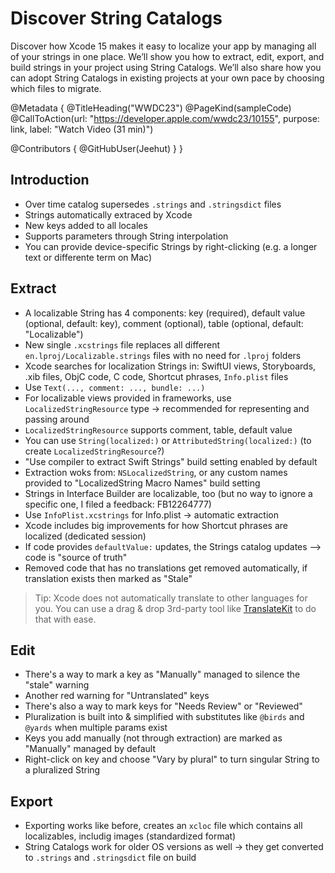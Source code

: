 # Discover String Catalogs

Discover how Xcode 15 makes it easy to localize your app by managing all of your strings in one place. We’ll show you how to extract, edit, export, and build strings in your project using String Catalogs. We’ll also share how you can adopt String Catalogs in existing projects at your own pace by choosing which files to migrate.

@Metadata {
   @TitleHeading("WWDC23")
   @PageKind(sampleCode)
   @CallToAction(url: "https://developer.apple.com/wwdc23/10155", purpose: link, label: "Watch Video (31 min)")

   @Contributors {
      @GitHubUser(Jeehut)
   }
}



## Introduction

- Over time catalog supersedes `.strings` and `.stringsdict` files
- Strings automatically extraced by Xcode
- New keys added to all locales
- Supports parameters through String interpolation
- You can provide device-specific Strings by right-clicking (e.g. a longer text or differente term on Mac)

## Extract

- A localizable String has 4 components: key (required), default value (optional, default: key), comment (optional), table (optional, default: "Localizable")
- New single `.xcstrings` file replaces all different `en.lproj/Localizable.strings` files with no need for `.lproj` folders
- Xcode searches for localization Strings in: SwiftUI views, Storyboards, .xib files, ObjC code, C code, Shortcut phrases, `Info.plist` files
- Use `Text(..., comment: ..., bundle: ...)`
- For localizable views provided in frameworks, use `LocalizedStringResource` type -> recommended for representing and passing around
- `LocalizedStringResource` supports comment, table, default value
- You can use `String(localized:)` or `AttributedString(localized:)` (to create `LocalizedStringResource`?)
- "Use compiler to extract Swift Strings" build setting enabled by default
- Extraction woks from: `NSLocalizedString`, or any custom names provided to "LocalizedString Macro Names" build setting
- Strings in Interface Builder are localizable, too (but no way to ignore a specific one, I filed a feedback: FB12264777)
- Use `InfoPlist.xcstrings` for Info.plist -> automatic extraction
- Xcode includes big improvements for how Shortcut phrases are localized (dedicated session)
- If code provides `defaultValue:` updates, the Strings catalog updates –> code is "source of truth"
- Removed code that has no translations get removed automatically, if translation exists then marked as "Stale"

> Tip: Xcode does not automatically translate to other languages for you. You can use a drag & drop 3rd-party tool like [TranslateKit](https://translatekit.app) to do that with ease.

## Edit

- There's a way to mark a key as "Manually" managed to silence the "stale" warning
- Another red warning for "Untranslated" keys
- There's also a way to mark keys for "Needs Review" or "Reviewed"
- Pluralization is built into & simplified with substitutes like `@birds` and `@yards` when multiple params exist
- Keys you add manually (not through extraction) are marked as "Manually" managed by default
- Right-click on key and choose "Vary by plural" to turn singular String to a pluralized String

## Export

- Exporting works like before, creates an `xcloc` file which contains all localizables, includig images (standardized format)
- String Catalogs work for older OS versions as well -> they get converted to `.strings` and `.stringsdict` file on build
